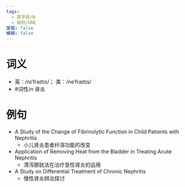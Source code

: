 ```yaml
---
tags:
  - 首字母/N
  - 级别/GRE
掌握: false
模糊: false
---
```

# 词义
- 英：/nɪˈfraɪtɪs/； 美：/neˈfraɪtɪs/
- #词性/n  肾炎
# 例句
- A Study of the Change of Fibrinolytic Function in Child Patients with Nephritis
	- 小儿肾炎患者纤溶功能的改变
- Application of Removing Heat from the Bladder in Treating Acute Nephritis
	- 清泻膀胱法在治疗急性肾炎的运用
- A Study on Differential Treatment of Chronic Nephritis
	- 慢性肾炎辨治探讨
